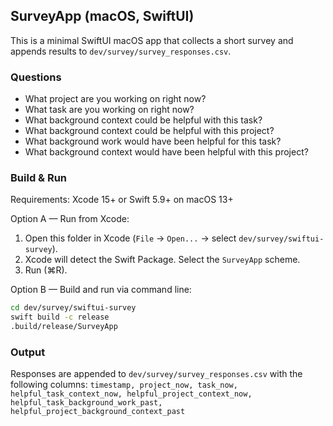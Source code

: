 ## SurveyApp (macOS, SwiftUI)

This is a minimal SwiftUI macOS app that collects a short survey and appends results to `dev/survey/survey_responses.csv`.

### Questions
- What project are you working on right now?
- What task are you working on right now?
- What background context could be helpful with this task?
- What background context could be helpful with this project?
- What background work would have been helpful for this task?
- What background context would have been helpful with this project?

### Build & Run

Requirements: Xcode 15+ or Swift 5.9+ on macOS 13+

Option A — Run from Xcode:
1. Open this folder in Xcode (`File` → `Open...` → select `dev/survey/swiftui-survey`).
2. Xcode will detect the Swift Package. Select the `SurveyApp` scheme.
3. Run (⌘R).

Option B — Build and run via command line:
```bash
cd dev/survey/swiftui-survey
swift build -c release
.build/release/SurveyApp
```

### Output
Responses are appended to `dev/survey/survey_responses.csv` with the following columns:
`timestamp, project_now, task_now, helpful_task_context_now, helpful_project_context_now, helpful_task_background_work_past, helpful_project_background_context_past`


